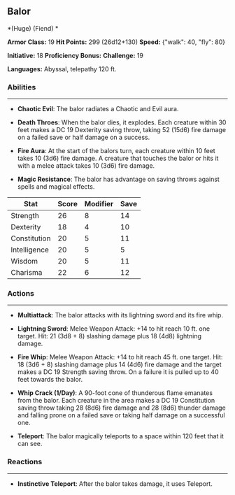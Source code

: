 ## Balor
*(Huge) (Fiend) *

**Armor Class:** 19
**Hit Points:** 299 (26d12+130)
**Speed:** {"walk": 40, "fly": 80}

**Initiative:** 18
**Proficiency Bonus:**
**Challenge:** 19

**Languages:** Abyssal, telepathy 120 ft.

### Abilities
 --- 
- **Chaotic Evil**: The balor radiates a Chaotic and Evil aura.

- **Death Throes**: When the balor dies, it explodes. Each creature within 30 feet makes a DC 19 Dexterity saving throw, taking 52 (15d6) fire damage on a failed save or half damage on a success.

- **Fire Aura**: At the start of the balors turn, each creature within 10 feet takes 10 (3d6) fire damage. A creature that touches the balor or hits it with a melee attack takes 10 (3d6) fire damage.

- **Magic Resistance**: The balor has advantage on saving throws against spells and magical effects.



| Stat | Score | Modifier | Save |
| ---- | ---- | ---- | ---- |
| Strength | 26 | 8 | 14 |
| Dexterity | 18 | 4 | 10 |
| Constitution | 20 | 5 | 11 |
| Intelligence | 20 | 5 | 5 |
| Wisdom | 20 | 5 | 11 |
| Charisma | 22 | 6 | 12 |

### Actions
 --- 
- **Multiattack**: The balor attacks with its lightning sword and its fire whip.

- **Lightning Sword**: Melee Weapon Attack: +14 to hit  reach 10 ft.  one target. Hit: 21 (3d8 + 8) slashing damage plus 18 (4d8) lightning damage.

- **Fire Whip**: Melee Weapon Attack: +14 to hit  reach 45 ft.  one target. Hit: 18 (3d6 + 8) slashing damage plus 14 (4d6) fire damage  and the target makes a DC 19 Strength saving throw. On a failure  it is pulled up to 40 feet towards the balor.

- **Whip Crack (1/Day)**: A 90-foot cone of thunderous flame emanates from the balor. Each creature in the area makes a DC 19 Constitution saving throw  taking 28 (8d6) fire damage and 28 (8d6) thunder damage and falling prone on a failed save or taking half damage on a successful one.

- **Teleport**: The balor magically teleports to a space within 120 feet that it can see.

### Reactions
 --- 
- **Instinctive Teleport**: After the balor takes damage, it uses Teleport.


